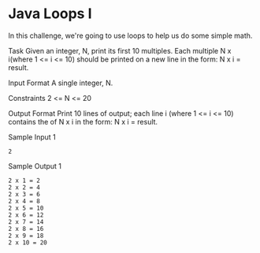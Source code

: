 Java Loops I
=============

In this challenge, we're going to use loops to help us do some simple math.

Task 
Given an integer, N, print its first 10 multiples. Each multiple N x i(where 1 <= i <= 10) should be printed on a new line in the form: N x i = result.

Input Format
A single integer, N.

Constraints
2 <= N <= 20

Output Format
Print 10 lines of output; each line i (where 1 <= i <= 10) contains the  of N x i in the form: 
N x i = result.

Sample Input 1
```
2
```
Sample Output 1
```
2 x 1 = 2
2 x 2 = 4
2 x 3 = 6
2 x 4 = 8
2 x 5 = 10
2 x 6 = 12
2 x 7 = 14
2 x 8 = 16
2 x 9 = 18
2 x 10 = 20
```